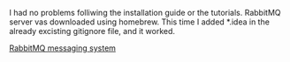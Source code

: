I had no problems folliwing the installation guide or the tutorials. RabbitMQ server vas downloaded using homebrew. 
This time I added *.idea in the already excisting gitignore file, and it worked. 

 [RabbitMQ messaging system](https://github.com/JennStro/RabbitMQ-messaging-system)  
